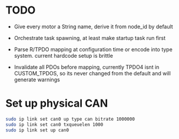 # TODO

- Give every motor a String name, derive it from node_id by default

- Orchestrate task spawning, at least make startup task run first

- Parse R/TPDO mapping at configuration time or encode into type system. current hardcode setup is brittle

- Invalidate all PDOs before mapping, currently TPDO4 isnt in CUSTOM_TPDOS, so
  its never changed from the default and will generate warnings

# Set up physical CAN

```bash
sudo ip link set can0 up type can bitrate 1000000
sudo ip link set can0 txqueuelen 1000
sudo ip link set up can0
```
